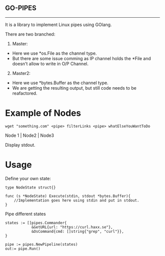 <h2> GO-PIPES </h2>
<HR>

It is a library to implement Linux pipes using GOlang. 

There are two branched: 

1. Master: 
- Here we use *os.File as the channel type. 
- But there are some issue comming as IP channel holds the *File and doesn't allow to write in O/P Channel. 


2. Master2: 
- Here we use *bytes.Buffer as the channel type. 
- We are getting the resulting output, but still code needs to be reafactored. 


# Example of Nodes
``` 
wget "something.com" <pipe> filterLinks <pipe> whatElseYouWantToDo 
```
Node 1         |        Node2      |      Node3  

Display stdout.

# Usage
Define your own state: 

```
type NodeState struct{}

func (s *NodeState) Execute(stdin, stdout *bytes.Buffer){
    //Implementation goes here using stdin and put in stdout.
}   
```
Pipe different states 

```
states := []pipes.Commander{
			&GetURL{url: "https://curl.haxx.se"},
			&OsCommand{cmd: []string{"grep", "curl"}},
}

pipe := pipes.NewPipeline(states)
out:= pipe.Run()
```



